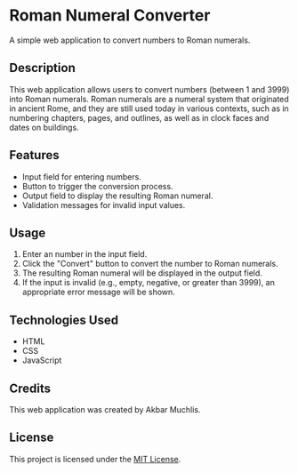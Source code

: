 # Roman Numeral Converter

A simple web application to convert numbers to Roman numerals.

## Description

This web application allows users to convert numbers (between 1 and 3999) into Roman numerals. Roman numerals are a numeral system that originated in ancient Rome, and they are still used today in various contexts, such as in numbering chapters, pages, and outlines, as well as in clock faces and dates on buildings.

## Features

- Input field for entering numbers.
- Button to trigger the conversion process.
- Output field to display the resulting Roman numeral.
- Validation messages for invalid input values.

## Usage

1. Enter an number in the input field.
2. Click the "Convert" button to convert the number to Roman numerals.
3. The resulting Roman numeral will be displayed in the output field.
4. If the input is invalid (e.g., empty, negative, or greater than 3999), an appropriate error message will be shown.

## Technologies Used

- HTML
- CSS
- JavaScript

## Credits

This web application was created by Akbar Muchlis.

## License

This project is licensed under the [MIT License](https://opensource.org/licenses/MIT).
